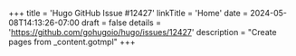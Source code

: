+++
title = 'Hugo GitHub Issue #12427'
linkTitle = 'Home'
date = 2024-05-08T14:13:26-07:00
draft = false
details = 'https://github.com/gohugoio/hugo/issues/12427'
description = "Create pages from _content.gotmpl"
+++
